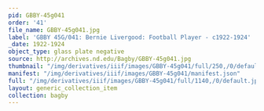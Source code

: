 ```yaml
---
pid: GBBY-45g041
order: '41'
file_name: GBBY-45g041.jpg
label: 'GBBY 45G/041: Bernie Livergood: Football Player - c1922-1924'
_date: 1922-1924
object_type: glass plate negative
source: http://archives.nd.edu/Bagby/GBBY-45g041.jpg
thumbnail: "/img/derivatives/iiif/images/GBBY-45g041/full/250,/0/default.jpg"
manifest: "/img/derivatives/iiif/images/GBBY-45g041/manifest.json"
full: "/img/derivatives/iiif/images/GBBY-45g041/full/1140,/0/default.jpg"
layout: generic_collection_item
collection: bagby
---
```


